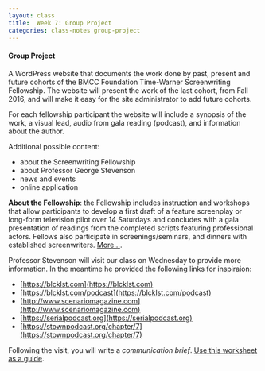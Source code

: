 ```yaml
---
layout: class
title:  Week 7: Group Project
categories: class-notes group-project
---
```

#### Group Project ####
A WordPress website that documents the work done by past, present and future cohorts of the BMCC Foundation Time-Warner Screenwriting Fellowship. The website will present the work of the last cohort, from Fall 2016, and will make it easy for the site administrator to add future cohorts.

For each fellowship participant the website will include a synopsis of the work, a visual lead, audio from gala reading (podcast), and information about the author.

Additional possible content:
- about the Screenwriting Fellowship
- about Professor George Stevenson
- news and events
- online application

**About the Fellowship**: the Fellowship includes instruction and workshops that allow participants to develop a first draft of a feature screenplay or long-form television pilot over 14 Saturdays and concludes with a gala presentation of readings from the completed scripts featuring professional actors. Fellows also participate in screenings/seminars, and dinners with established screenwriters. [More...](http://www.bmcc.cuny.edu/media-arts/page.jsp?pid=1060&n=Screenwriting%20Fellowship).

Professor Stevenson will visit our class on Wednesday to provide more information. In the meantime he provided the following links for inspiraion:
- [https://blcklst.com](https://blcklst.com)
- [https://blcklst.com/podcast](https://blcklst.com/podcast)
- [http://www.scenariomagazine.com](http://www.scenariomagazine.com)
- [https://serialpodcast.org](https://serialpodcast.org)
- [https://stownpodcast.org/chapter/7](https://stownpodcast.org/chapter/7)

Following the visit, you will write a *communication brief*. [Use this worksheet as a guide](http://www.web-redesign.com/downloads/03_communication-brief_wksht.pdf).
